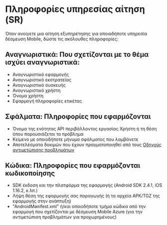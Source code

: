 <properties 
   pageTitle="Azure κινητή δέσμευση οδηγού - υπηρεσία αίτηση πληροφορίες αντιμετώπισης προβλημάτων" 
   description="Αίτηση υπηρεσίας πληροφορίες που απαιτούνται από την ομάδα υποστήριξης για την αντιμετώπιση προβλημάτων Azure Mobile δέσμευση" 
   services="mobile-engagement" 
   documentationCenter="" 
   authors="piyushjo" 
   manager="dwrede" 
   editor=""/>

<tags
   ms.service="mobile-engagement"
   ms.devlang="na"
   ms.topic="article"
   ms.tgt_pltfrm="mobile-multiple"
   ms.workload="mobile" 
   ms.date="08/19/2016"
   ms.author="piyushjo"/>

# <a name="service-request-sr-information"></a>Πληροφορίες υπηρεσίας αίτηση (SR)

Όταν ανοίγετε μια αίτηση εξυπηρέτησης για οποιαδήποτε υπηρεσία δέσμευση Mobile, δώστε τις ακόλουθες πληροφορίες:
 
## <a name="ids-applicable-identifiers-related-to-your-issue"></a>Αναγνωριστικά: Που σχετίζονται με το θέμα ισχύει αναγνωριστικά:
- Αναγνωριστικό εφαρμογής
- Αναγνωριστικό εκστρατείας
- Αναγνωριστικό συσκευής
- Αναγνωριστικό χρήστη
- Όνομα χρήστη
- Εφαρμογή πληροφορίες ετικέτας
 
## <a name="errors-applicable-error-information"></a>Σφάλματα: Πληροφορίες που εφαρμόζονται 
- Όνομα της ενότητας API περιβάλλοντος εργασίας Χρήστη ή τη θέση όπου παρουσιάζεται το πρόβλημα
- Κείμενο με οποιοδήποτε μήνυμα σφάλματος που λαμβάνετε
- Αποτελέσματα δοκιμών που έχουν πραγματοποιηθεί από τους [Οδηγούς αντιμετώπισης προβλημάτων](http://go.microsoft.com/fwlink/?LinkId=524382)

## <a name="code-applicable-coding-information"></a>Κώδικα: Πληροφορίες που εφαρμόζονται κωδικοποίησης 
- SDK έκδοση και την πλατφόρμα της εφαρμογής (Android SDK 2.4.1, iOS 1.16.2, κ.λπ.)
- Λήψη θέση της εφαρμογής σας παραγωγής (ή τα αρχεία APK/TGZ της εφαρμογής στην ανάπτυξη)
- "AndroidManifest.xml" ή/και οποιοδήποτε τμήμα κώδικα από την εφαρμογή που σχετίζονται με δέσμευση Mobile Azure (για την αντιμετώπιση προβλημάτων για προχωρημένους)

 
